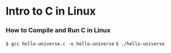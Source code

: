 # Intro to C in Linux

### How to Compile and Run C in Linux
`$ gcc hello-universe.c -o hello-universe`
`$ ./hello-universe`
